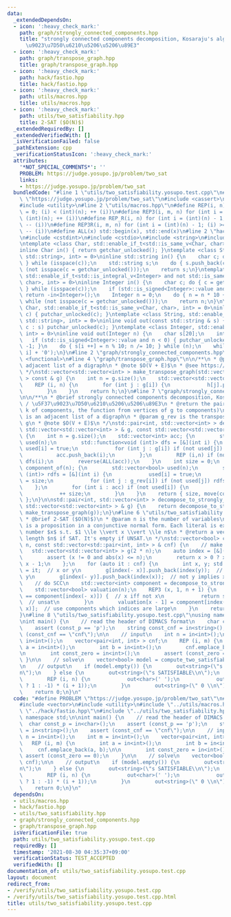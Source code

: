 ```yaml
---
data:
  _extendedDependsOn:
  - icon: ':heavy_check_mark:'
    path: graph/strongly_connected_components.hpp
    title: "strongly connected components decomposition, Kosaraju's algorithm / \u5F37\
      \u9023\u7D50\u6210\u5206\u5206\u89E3"
  - icon: ':heavy_check_mark:'
    path: graph/transpose_graph.hpp
    title: graph/transpose_graph.hpp
  - icon: ':heavy_check_mark:'
    path: hack/fastio.hpp
    title: hack/fastio.hpp
  - icon: ':heavy_check_mark:'
    path: utils/macros.hpp
    title: utils/macros.hpp
  - icon: ':heavy_check_mark:'
    path: utils/two_satisfiability.hpp
    title: 2-SAT ($O(N)$)
  _extendedRequiredBy: []
  _extendedVerifiedWith: []
  _isVerificationFailed: false
  _pathExtension: cpp
  _verificationStatusIcon: ':heavy_check_mark:'
  attributes:
    '*NOT_SPECIAL_COMMENTS*': ''
    PROBLEM: https://judge.yosupo.jp/problem/two_sat
    links:
    - https://judge.yosupo.jp/problem/two_sat
  bundledCode: "#line 1 \"utils/two_satisfiability.yosupo.test.cpp\"\n#define PROBLEM\
    \ \"https://judge.yosupo.jp/problem/two_sat\"\n#include <cassert>\n#include <vector>\n\
    #include <utility>\n#line 2 \"utils/macros.hpp\"\n#define REP(i, n) for (int i\
    \ = 0; (i) < (int)(n); ++ (i))\n#define REP3(i, m, n) for (int i = (m); (i) <\
    \ (int)(n); ++ (i))\n#define REP_R(i, n) for (int i = (int)(n) - 1; (i) >= 0;\
    \ -- (i))\n#define REP3R(i, m, n) for (int i = (int)(n) - 1; (i) >= (int)(m);\
    \ -- (i))\n#define ALL(x) std::begin(x), std::end(x)\n#line 2 \"hack/fastio.hpp\"\
    \n#include <cstdint>\n#include <cstdio>\n#include <string>\n#include <type_traits>\n\
    \ntemplate <class Char, std::enable_if_t<std::is_same_v<Char, char>, int> = 0>\n\
    inline Char in() { return getchar_unlocked(); }\ntemplate <class String, std::enable_if_t<std::is_same_v<String,\
    \ std::string>, int> = 0>\ninline std::string in() {\n    char c; do { c = getchar_unlocked();\
    \ } while (isspace(c));\n    std::string s;\n    do { s.push_back(c); } while\
    \ (not isspace(c = getchar_unlocked()));\n    return s;\n}\ntemplate <class Integer,\
    \ std::enable_if_t<std::is_integral_v<Integer> and not std::is_same_v<Integer,\
    \ char>, int> = 0>\ninline Integer in() {\n    char c; do { c = getchar_unlocked();\
    \ } while (isspace(c));\n    if (std::is_signed<Integer>::value and c == '-')\
    \ return -in<Integer>();\n    Integer n = 0;\n    do { n = n * 10 + c - '0'; }\
    \ while (not isspace(c = getchar_unlocked()));\n    return n;\n}\n\ntemplate <class\
    \ Char, std::enable_if_t<std::is_same_v<Char, char>, int> = 0>\ninline void out(char\
    \ c) { putchar_unlocked(c); }\ntemplate <class String, std::enable_if_t<std::is_same_v<String,\
    \ std::string>, int> = 0>\ninline void out(const std::string & s) { for (char\
    \ c : s) putchar_unlocked(c); }\ntemplate <class Integer, std::enable_if_t<std::is_integral_v<Integer>,\
    \ int> = 0>\ninline void out(Integer n) {\n    char s[20];\n    int i = 0;\n \
    \   if (std::is_signed<Integer>::value and n < 0) { putchar_unlocked('-'); n *=\
    \ -1; }\n    do { s[i ++] = n % 10; n /= 10; } while (n);\n    while (i) putchar_unlocked(s[--\
    \ i] + '0');\n}\n#line 2 \"graph/strongly_connected_components.hpp\"\n#include\
    \ <functional>\n#line 4 \"graph/transpose_graph.hpp\"\n\n/**\n * @param g is an\
    \ adjacent list of a digraph\n * @note $O(V + E)$\n * @see https://en.wikipedia.org/wiki/Transpose_graph\n\
    \ */\nstd::vector<std::vector<int> > make_transpose_graph(std::vector<std::vector<int>\
    \ > const & g) {\n    int n = g.size();\n    std::vector<std::vector<int> > h(n);\n\
    \    REP (i, n) {\n        for (int j : g[i]) {\n            h[j].push_back(i);\n\
    \        }\n    }\n    return h;\n}\n#line 7 \"graph/strongly_connected_components.hpp\"\
    \n\n/**\n * @brief strongly connected components decomposition, Kosaraju's algorithm\
    \ / \u5F37\u9023\u7D50\u6210\u5206\u5206\u89E3\n * @return the pair (the number\
    \ k of components, the function from vertices of g to components)\n * @param g\
    \ is an adjacent list of a digraph\n * @param g_rev is the transpose graph of\
    \ g\n * @note $O(V + E)$\n */\nstd::pair<int, std::vector<int> > decompose_to_strongly_connected_components(const\
    \ std::vector<std::vector<int> > & g, const std::vector<std::vector<int> > & g_rev)\
    \ {\n    int n = g.size();\n    std::vector<int> acc; {\n        std::vector<bool>\
    \ used(n);\n        std::function<void (int)> dfs = [&](int i) {\n           \
    \ used[i] = true;\n            for (int j : g[i]) if (not used[j]) dfs(j);\n \
    \           acc.push_back(i);\n        };\n        REP (i,n) if (not used[i])\
    \ dfs(i);\n        reverse(ALL(acc));\n    }\n    int size = 0;\n    std::vector<int>\
    \ component_of(n); {\n        std::vector<bool> used(n);\n        std::function<void\
    \ (int)> rdfs = [&](int i) {\n            used[i] = true;\n            component_of[i]\
    \ = size;\n            for (int j : g_rev[i]) if (not used[j]) rdfs(j);\n    \
    \    };\n        for (int i : acc) if (not used[i]) {\n            rdfs(i);\n\
    \            ++ size;\n        }\n    }\n    return { size, move(component_of)\
    \ };\n}\n\nstd::pair<int, std::vector<int> > decompose_to_strongly_connected_components(const\
    \ std::vector<std::vector<int> > & g) {\n    return decompose_to_strongly_connected_components(g,\
    \ make_transpose_graph(g));\n}\n#line 6 \"utils/two_satisfiability.hpp\"\n\n/**\n\
    \ * @brief 2-SAT ($O(N)$)\n * @param n is the number of variables\n * @param cnf\
    \ is a proposition in a conjunctive normal form. Each literal is expressed as\
    \ number $x$ s.t. $1 \\le \\vert x \\vert \\le n$\n * @return a vector with the\
    \ length $n$ if SAT. It's empty if UNSAT.\n */\nstd::vector<bool> compute_two_satisfiability(int\
    \ n, const std::vector<std::pair<int, int> > & cnf) {\n    // make digraph\n \
    \   std::vector<std::vector<int> > g(2 * n);\n    auto index = [&](int x) {\n\
    \        assert (x != 0 and abs(x) <= n);\n        return x > 0 ? x - 1 : n -\
    \ x - 1;\n    };\n    for (auto it : cnf) {\n        int x, y; std::tie(x, y)\
    \ = it;  // x or y\n        g[index(- x)].push_back(index(y));  // not x implies\
    \ y\n        g[index(- y)].push_back(index(x));  // not y implies x\n    }\n\n\
    \    // do SCC\n    std::vector<int> component = decompose_to_strongly_connected_components(g).second;\n\
    \    std::vector<bool> valuation(n);\n    REP3 (x, 1, n + 1) {\n        if (component[index(x)]\
    \ == component[index(- x)]) {  // x iff not x\n            return std::vector<bool>();\
    \  // unsat\n        }\n        valuation[x - 1] = component[index(x)] > component[index(-\
    \ x)];  // use components which indices are large\n    }\n    return valuation;\n\
    }\n#line 8 \"utils/two_satisfiability.yosupo.test.cpp\"\nusing namespace std;\n\
    \nint main() {\n    // read the header of DIMACS format\n    char const_p = in<char>();\n\
    \    assert (const_p == 'p');\n    string const_cnf = in<string>();\n    assert\
    \ (const_cnf == \"cnf\");\n\n    // input\n    int n = in<int>();\n    int m =\
    \ in<int>();\n    vector<pair<int, int> > cnf;\n    REP (i, m) {\n        int\
    \ a = in<int>();\n        int b = in<int>();\n        cnf.emplace_back(a, b);\n\
    \n        int const_zero = in<int>();\n        assert (const_zero == 0);\n   \
    \ }\n\n    // solve\n    vector<bool> model = compute_two_satisfiability(n, cnf);\n\
    \n    // output\n    if (model.empty()) {\n        out<string>(\"s UNSATISFIABLE\\\
    n\");\n    } else {\n        out<string>(\"s SATISFIABLE\\n\");\n        out<char>('v');\n\
    \        REP (i, n) {\n            out<char>(' ');\n            out<int>((model[i]\
    \ ? 1 : -1) * (i + 1));\n        }\n        out<string>(\" 0 \\n\");\n    }\n\
    \    return 0;\n}\n"
  code: "#define PROBLEM \"https://judge.yosupo.jp/problem/two_sat\"\n#include <cassert>\n\
    #include <vector>\n#include <utility>\n#include \"../utils/macros.hpp\"\n#include\
    \ \"../hack/fastio.hpp\"\n#include \"../utils/two_satisfiability.hpp\"\nusing\
    \ namespace std;\n\nint main() {\n    // read the header of DIMACS format\n  \
    \  char const_p = in<char>();\n    assert (const_p == 'p');\n    string const_cnf\
    \ = in<string>();\n    assert (const_cnf == \"cnf\");\n\n    // input\n    int\
    \ n = in<int>();\n    int m = in<int>();\n    vector<pair<int, int> > cnf;\n \
    \   REP (i, m) {\n        int a = in<int>();\n        int b = in<int>();\n   \
    \     cnf.emplace_back(a, b);\n\n        int const_zero = in<int>();\n       \
    \ assert (const_zero == 0);\n    }\n\n    // solve\n    vector<bool> model = compute_two_satisfiability(n,\
    \ cnf);\n\n    // output\n    if (model.empty()) {\n        out<string>(\"s UNSATISFIABLE\\\
    n\");\n    } else {\n        out<string>(\"s SATISFIABLE\\n\");\n        out<char>('v');\n\
    \        REP (i, n) {\n            out<char>(' ');\n            out<int>((model[i]\
    \ ? 1 : -1) * (i + 1));\n        }\n        out<string>(\" 0 \\n\");\n    }\n\
    \    return 0;\n}\n"
  dependsOn:
  - utils/macros.hpp
  - hack/fastio.hpp
  - utils/two_satisfiability.hpp
  - graph/strongly_connected_components.hpp
  - graph/transpose_graph.hpp
  isVerificationFile: true
  path: utils/two_satisfiability.yosupo.test.cpp
  requiredBy: []
  timestamp: '2021-08-30 04:35:37+09:00'
  verificationStatus: TEST_ACCEPTED
  verifiedWith: []
documentation_of: utils/two_satisfiability.yosupo.test.cpp
layout: document
redirect_from:
- /verify/utils/two_satisfiability.yosupo.test.cpp
- /verify/utils/two_satisfiability.yosupo.test.cpp.html
title: utils/two_satisfiability.yosupo.test.cpp
---
```


